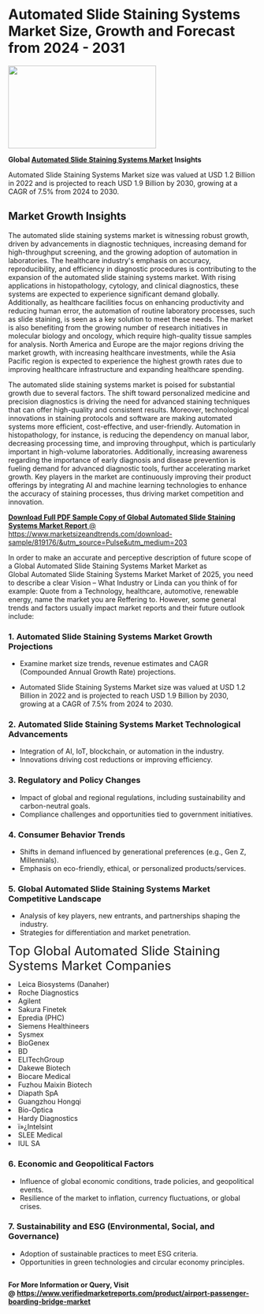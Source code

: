 <H1>Automated Slide Staining Systems Market Size, Growth and Forecast from 2024 - 2031</H1><img class="aligncenter size-medium wp-image-584254" src="https://thirdeyenews.in/wp-content/uploads/2024/09/Global-Market-Research-300x168.jpeg" alt="" width="300" height="168" /><p><strong>Global&nbsp;<a href="https://www.marketsizeandtrends.com/download-sample/819176/&amp;utm_source=Pulse&amp;utm_medium=203">Automated Slide Staining Systems Market</a> Insights</strong></p><p>Automated Slide Staining Systems Market size was valued at USD 1.2 Billion in 2022 and is projected to reach USD 1.9 Billion by 2030, growing at a CAGR of 7.5% from 2024 to 2030.</p><p><h2>Market Growth Insights</h2> <p>The automated slide staining systems market is witnessing robust growth, driven by advancements in diagnostic techniques, increasing demand for high-throughput screening, and the growing adoption of automation in laboratories. The healthcare industry's emphasis on accuracy, reproducibility, and efficiency in diagnostic procedures is contributing to the expansion of the automated slide staining systems market. With rising applications in histopathology, cytology, and clinical diagnostics, these systems are expected to experience significant demand globally. Additionally, as healthcare facilities focus on enhancing productivity and reducing human error, the automation of routine laboratory processes, such as slide staining, is seen as a key solution to meet these needs. The market is also benefiting from the growing number of research initiatives in molecular biology and oncology, which require high-quality tissue samples for analysis. North America and Europe are the major regions driving the market growth, with increasing healthcare investments, while the Asia Pacific region is expected to experience the highest growth rates due to improving healthcare infrastructure and expanding healthcare spending.</p> <p><a href="#"></a></p> <p>The automated slide staining systems market is poised for substantial growth due to several factors. The shift toward personalized medicine and precision diagnostics is driving the need for advanced staining techniques that can offer high-quality and consistent results. Moreover, technological innovations in staining protocols and software are making automated systems more efficient, cost-effective, and user-friendly. Automation in histopathology, for instance, is reducing the dependency on manual labor, decreasing processing time, and improving throughput, which is particularly important in high-volume laboratories. Additionally, increasing awareness regarding the importance of early diagnosis and disease prevention is fueling demand for advanced diagnostic tools, further accelerating market growth. Key players in the market are continuously improving their product offerings by integrating AI and machine learning technologies to enhance the accuracy of staining processes, thus driving market competition and innovation. <p><a href="#"></p><p><span class=""><strong>Download Full PDF Sample Copy of Global Automated Slide Staining Systems Market Report</strong> @ <a href="https://www.marketsizeandtrends.com/download-sample/819176/&amp;utm_source=Pulse&amp;utm_medium=203" target="_blank">https://www.marketsizeandtrends.com/download-sample/819176/&amp;utm_source=Pulse&amp;utm_medium=203</a></span></p><p>In order to make an accurate and perceptive description of future scope of a Global&nbsp;Automated Slide Staining Systems Market Market as Global&nbsp;Automated Slide Staining Systems Market Market of 2025, you need to describe a clear Vision &ndash; What Industry or Linda can you think of for example: Quote from a Technology, healthcare, automotive, renewable energy, name the market you are Reffering to. However, some general trends and factors usually impact market reports and their future outlook include:</p><h3>1.&nbsp;<strong>Automated Slide Staining Systems Market Growth Projections</strong></h3><ul><li>Examine market size trends, revenue estimates and CAGR (Compounded Annual Growth Rate) projections.</li><li><p>Automated Slide Staining Systems Market size was valued at USD 1.2 Billion in 2022 and is projected to reach USD 1.9 Billion by 2030, growing at a CAGR of 7.5% from 2024 to 2030.</p></li></ul><h3>2.&nbsp;<strong>Automated Slide Staining Systems Market Technological Advancements</strong></h3><ul><li>Integration of AI, IoT, blockchain, or automation in the industry.</li><li>Innovations driving cost reductions or improving efficiency.</li></ul><h3>3.&nbsp;<strong>Regulatory and Policy Changes</strong></h3><ul><li>Impact of global and regional regulations, including sustainability and carbon-neutral goals.</li><li>Compliance challenges and opportunities tied to government initiatives.</li></ul><h3>4.&nbsp;<strong>Consumer Behavior Trends</strong></h3><ul><li>Shifts in demand influenced by generational preferences (e.g., Gen Z, Millennials).</li><li>Emphasis on eco-friendly, ethical, or personalized products/services.</li></ul><h3>5.&nbsp;<strong>Global Automated Slide Staining Systems Market Competitive Landscape</strong></h3><ul><li>Analysis of key players, new entrants, and partnerships shaping the industry.</li><li>Strategies for differentiation and market penetration.</li></ul><p data-pm-slice="1 1 []"><span style="color: inherit; font-family: inherit; font-size: 25px;">Top Global Automated Slide Staining Systems Market Companies</span></p><div class="" data-test-id=""><p><li>Leica Biosystems (Danaher)</li><li> Roche Diagnostics</li><li> Agilent</li><li> Sakura Finetek</li><li> Epredia (PHC)</li><li> Siemens Healthineers</li><li> Sysmex</li><li> BioGenex</li><li> BD</li><li> ELITechGroup</li><li> Dakewe Biotech</li><li> Biocare Medical</li><li> Fuzhou Maixin Biotech</li><li> Diapath SpA</li><li> Guangzhou Hongqi</li><li> Bio-Optica</li><li> Hardy Diagnostics</li><li> ï»¿Intelsint</li><li> SLEE Medical</li><li> IUL SA</li></p></div><h3>6.&nbsp;<strong>Economic and Geopolitical Factors</strong></h3><ul><li>Influence of global economic conditions, trade policies, and geopolitical events.</li><li>Resilience of the market to inflation, currency fluctuations, or global crises.</li></ul><h3>7.&nbsp;<strong>Sustainability and ESG (Environmental, Social, and Governance)</strong></h3><ul><li>Adoption of sustainable practices to meet ESG criteria.</li><li>Opportunities in green technologies and circular economy principles.</li></ul><h2><strong style="font-size: 14px;">For More Information or Query, Visit @&nbsp;</strong><a style="background-color: #ffffff; font-size: 14px;" href="https://www.marketsizeandtrends.com/report/automated-slide-staining-systems-market/" target="_blank">https://www.verifiedmarketreports.com/product/airport-passenger-boarding-bridge-market</a></h2>
